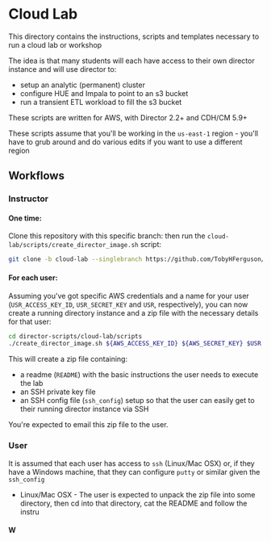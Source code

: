 # Cloud Lab

This directory contains the instructions, scripts and templates necessary to run a cloud lab or workshop

The idea is that many students will each have access to their own director instance and will use director to:
* setup an analytic (permanent) cluster
* configure HUE and Impala to point to an s3 bucket
* run a transient ETL workload to fill the s3 bucket

These scripts are written for AWS, with Director 2.2+ and CDH/CM 5.9+

These scripts assume that you'll be working in the `us-east-1` region - you'll have to grub around and do various edits if you want to use a different region


## Workflows
### Instructor
#### One time:
Clone this repository with this specific branch: then run the `cloud-lab/scripts/create_director_image.sh` script:
```sh
git clone -b cloud-lab --singlebranch https://github.com/TobyHFerguson/director-scripts
```

#### For each user:
Assuming you've got specific AWS credentials and a name for your user (`USR_ACCESS_KEY_ID`, `USR_SECRET_KEY` and `USR`, respectively), you can now create a running directory instance and a zip file with the necessary details for that user:
```sh
cd director-scripts/cloud-lab/scripts
./create_director_image.sh ${AWS_ACCESS_KEY_ID} ${AWS_SECRET_KEY} $USR
```
This will create a zip file containing:
* a readme (`README`) with the basic instructions the user needs to execute the lab
* an SSH private key file
* an SSH config file (`ssh_config`) setup so that the user can easily get to their running director instance via SSH

You're expected to email this zip file to the user.

### User
It is assumed that each user has access to `ssh` (Linux/Mac OSX) or, if they have a Windows machine,  that they can configure `putty` or similar given the `ssh_config`

* Linux/Mac OSX - The user is expected to unpack the zip file into some directory, then cd into that directory, cat the README and follow the instru
#### W




